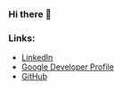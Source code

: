 ### Hi there 👋

### Links:
- [LinkedIn](https://www.linkedin.com/in/miroslav-minev-43216145)
- [Google Developer Profile](https://google.dev/u/100886457646296158799)
- [GitHub](https://github.com/mir47)

<!--
**mir47/mir47** is a ✨ _special_ ✨ repository because its `README.md` (this file) appears on your GitHub profile.

Here are some ideas to get you started:

- 🔭 I’m currently working on ...
- 🌱 I’m currently learning ...
- 👯 I’m looking to collaborate on ...
- 🤔 I’m looking for help with ...
- 💬 Ask me about ...
- 📫 How to reach me: ...
- 😄 Pronouns: ...
- ⚡ Fun fact: ...
-->
